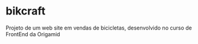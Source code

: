 # bikcraft
Projeto de um web site em vendas de bicicletas,  desenvolvido no curso de FrontEnd da Origamid 
